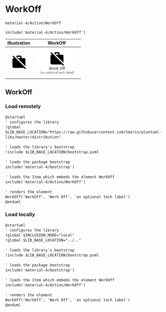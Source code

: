 # WorkOff


```text
material-4/Action/WorkOff
```

```text
include('material-4/Action/WorkOff')
```



| Illustration | WorkOff |
| :---: | :---: |
| ![illustration for Illustration](../../material-4/Action/WorkOff.png) | ![illustration for WorkOff](../../material-4/Action/WorkOff.Local.png) |




## WorkOff

### Load remotely
```plantuml
@startuml
' configures the library
!global $LIB_BASE_LOCATION="https://raw.githubusercontent.com/tmorin/plantuml-libs/master/distribution"

' loads the library's bootstrap
!include $LIB_BASE_LOCATION/bootstrap.puml

' loads the package bootstrap
include('material-4/bootstrap')

' loads the Item which embeds the element WorkOff
include('material-4/Action/WorkOff')

' renders the element
WorkOff('WorkOff', 'Work Off', 'an optional tech label')
@enduml
```

### Load locally
```plantuml
@startuml
' configures the library
!global $INCLUSION_MODE="local"
!global $LIB_BASE_LOCATION="../.."

' loads the library's bootstrap
!include $LIB_BASE_LOCATION/bootstrap.puml

' loads the package bootstrap
include('material-4/bootstrap')

' loads the Item which embeds the element WorkOff
include('material-4/Action/WorkOff')

' renders the element
WorkOff('WorkOff', 'Work Off', 'an optional tech label')
@enduml
```

